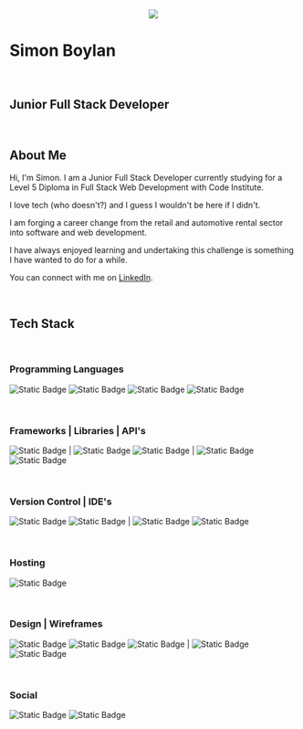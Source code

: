 <center>
  <img src="./assets/images/Boderg-neon.png">
</center>


# Simon Boylan

<br>

## Junior Full Stack Developer

<br>

## About Me

Hi, I'm Simon. I am a Junior Full Stack Developer currently studying for a Level 5 Diploma in Full Stack Web Development with Code Institute.

I love tech (who doesn't?) and I guess I wouldn't be here if I didn't.

I am forging a career change from the retail and automotive rental sector into software and web development.

I have always enjoyed learning and undertaking this challenge is something I have wanted to do for a while.

You can connect with me on [LinkedIn](www.linkedin.com/in/simon-boylan).

<br>

## Tech Stack

<br>

### Programming Languages
![Static Badge](https://img.shields.io/badge/HTML5-%233c3c3c?logo=html5)
![Static Badge](https://img.shields.io/badge/CSS3-%233c3c3c?logo=css3&logoColor=%231572b6)
![Static Badge](https://img.shields.io/badge/JavaScript-%233c3c3c?logo=javascript)
![Static Badge](https://img.shields.io/badge/Python-%233c3c3c?logo=python)

<br>

### Frameworks | Libraries | API's
![Static Badge](https://img.shields.io/badge/Bootstrap-%233c3c3c?logo=bootstrap)
|
![Static Badge](https://img.shields.io/badge/jQuery-%233c3c3c?logo=jquery&logoColor=%230769ad)
![Static Badge](https://img.shields.io/badge/Font%20Awesome-%233c3c3c?logo=fontawesome)
|
![Static Badge](https://img.shields.io/badge/OpenWeatherMap-%233c3c3c?logo=openweathermap)
![Static Badge](https://img.shields.io/badge/GoogleMaps-%233c3c3c?logo=googlemaps)

<br>

### Version Control | IDE's
![Static Badge](https://img.shields.io/badge/Git-%233c3c3c?logo=git)
![Static Badge](https://img.shields.io/badge/GitHub-%233c3c3c?logo=github)
|
![Static Badge](https://img.shields.io/badge/VSCode-%233c3c3c?logo=visualstudiocode&logoColor=%23007acc)
![Static Badge](https://img.shields.io/badge/ReplIt-%233c3c3c?logo=replit)

<br>

### Hosting
![Static Badge](https://img.shields.io/badge/GitHubPages-%233c3c3c?logo=githubpages)

<br>

### Design | Wireframes
![Static Badge](https://img.shields.io/badge/Affinity%20Photo-%233c3c3c?logo=affinity%20photo&logoColor=%23f088ff)
![Static Badge](https://img.shields.io/badge/Gimp-%233c3c3c?logo=gimp&logoColor=%235c5543)
![Static Badge](https://img.shields.io/badge/Krita-%233c3c3c?logo=krita)
|
![Static Badge](https://img.shields.io/badge/Balsamiq-%233c3c3c?logo=balsamiq)
![Static Badge](https://img.shields.io/badge/Pencil-%233c3c3c?logo=pencil)

<br>

### Social
![Static Badge](https://img.shields.io/badge/LinkedIn-%233c3c3c?logo=linkedin&logoColor=%230a66c2)
![Static Badge](https://img.shields.io/badge/Slack-%233c3c3c?logo=slack&logoColor=%234a154b)


<!--
**boderg/boderg** is a ✨ _special_ ✨ repository because its `README.md` (this file) appears on your GitHub profile.

Here are some ideas to get you started:

- 🔭 I’m currently working on ...
- 🌱 I’m currently learning ...
- 👯 I’m looking to collaborate on ...
- 🤔 I’m looking for help with ...
- 💬 Ask me about ...
- 📫 How to reach me: ...
- 😄 Pronouns: ...
- ⚡ Fun fact: ...
-->
